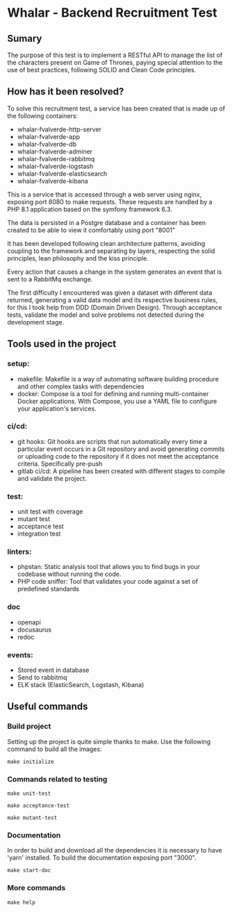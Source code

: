 # Whalar - Backend Recruitment Test

## Sumary

The purpose of this test is to implement a RESTful API to manage the list of the characters present on Game of Thrones, paying special attention to the use of best practices, following SOLID and Clean Code principles.

## How has it been resolved?

To solve this recruitment test, a service has been created that is made up of the following containers:
- whalar-fvalverde-http-server
- whalar-fvalverde-app
- whalar-fvalverde-db
- whalar-fvalverde-adminer
- whalar-fvalverde-rabbitmq
- whalar-fvalverde-logstash
- whalar-fvalverde-elasticsearch
- whalar-fvalverde-kibana

This is a service that is accessed through a web server using nginx, exposing port 8080 to make requests.
These requests are handled by a PHP 8.1 application based on the symfony framework 6.3.

The data is persisted in a Postgre database and a container has been created to be able to view it comfortably using port "8001"

It has been developed following clean architecture patterns, avoiding coupling to the framework and separating by layers, respecting the solid principles, lean philosophy and the kiss principle.

Every action that causes a change in the system generates an event that is sent to a RabbitMq exchange.

The first difficulty I encountered was given a dataset with different data returned, generating a valid data model and its respective business rules, for this I took help from DDD (Domain Driven Design).
Through acceptance tests, validate the model and solve problems not detected during the development stage.

## Tools used in the project
### setup:
- makefile: Makefile is a way of automating software building procedure and other complex tasks with dependencies
- docker: Compose is a tool for defining and running multi-container Docker applications. With Compose, you use a YAML file to configure your application's services.

### ci/cd:
- git hooks: Git hooks are scripts that run automatically every time a particular event occurs in a Git repository and avoid generating commits or uploading code to the repository if it does not meet the acceptance criteria. Specifically pre-push
- gitlab ci/cd: A pipeline has been created with different stages to compile and validate the project.

### test:
- unit test with coverage
- mutant test
- acceptance test
- integration test

### linters:
- phpstan: Static analysis tool that allows you to find bugs in your codebase without running the code.
- PHP code sniffer: Tool that validates your code against a set of predefined standards

### doc
- openapi
- docusaurus
- redoc

### events:
- Stored event in database
- Send to rabbitmq
- ELK stack (ElasticSearch, Logstash, Kibana)

## Useful commands

### Build project

Setting up the project is quite simple thanks to make. Use the following command to build all the images:
```
make initialize
```

### Commands related to testing

```
make unit-test
```
```
make acceptance-test
```
```
make mutant-test
```

### Documentation

In order to build and download all the dependencies it is necessary to have 'yarn' installed. To build the documentation exposing port "3000".
```
make start-doc
```

### More commands
```
make help
```




